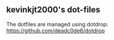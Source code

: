 ## kevinkjt2000's dot-files
The dotfiles are managed using dotdrop: https://github.com/deadc0de6/dotdrop
